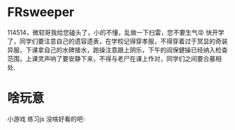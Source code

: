 # FRsweeper

114514，微软哥我给您磕头了，小的不懂，乱做一下扫雷，您不要生气😡
快开学了，同学们要注意自己的遗容遗表，在学校记得穿孝服，不得穿着过于冥显的奇装异服，下课拿自己的水碑接水，跑操注意跟上阴乐，下午的阎保健操已经纳入检查范围，上课灵声响了要安静下来，不得与老尸在课上作对，同学们之间要合墓相处.

# 啥玩意

小游戏
练习js
没啥好看的吧💧